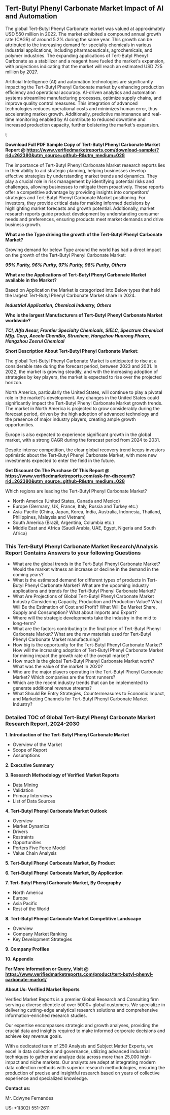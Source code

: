 <h2>Tert-Butyl Phenyl Carbonate Market Impact of AI and Automation</h2><p>The global Tert-Butyl Phenyl Carbonate market was valued at approximately USD 550 million in 2022. The market exhibited a compound annual growth rate (CAGR) of around 5.2% during the same year. This growth can be attributed to the increasing demand for specialty chemicals in various industrial applications, including pharmaceuticals, agrochemicals, and polymer industries. The expanding applications of Tert-Butyl Phenyl Carbonate as a stabilizer and a reagent have fueled the market's expansion, with projections indicating that the market will reach an estimated USD 725 million by 2027.</p><p>Artificial Intelligence (AI) and automation technologies are significantly impacting the Tert-Butyl Phenyl Carbonate market by enhancing production efficiency and operational accuracy. AI-driven analytics and automation systems streamline manufacturing processes, optimize supply chains, and improve quality control measures. This integration of advanced technologies reduces operational costs and minimizes human error, thus accelerating market growth. Additionally, predictive maintenance and real-time monitoring enabled by AI contribute to reduced downtime and increased production capacity, further bolstering the market's expansion.</p>t</p><p id="" class=""><strong>Download Full PDF Sample Copy of Tert-Butyl Phenyl Carbonate Market Report @ <a href="https://www.verifiedmarketreports.com/download-sample/?rid=262380&utm_source=github-R&utm_medium=028" target="_blank">https://www.verifiedmarketreports.com/download-sample/?rid=262380&utm_source=github-R&utm_medium=028</a></strong></p><p>The importance of&nbsp;Tert-Butyl Phenyl Carbonate Market research reports lies in their ability to aid strategic planning, helping businesses develop effective strategies by understanding market trends and dynamics. They play a crucial role in risk management by identifying potential risks and challenges, allowing businesses to mitigate them proactively. These reports offer a competitive advantage by providing insights into competitors' strategies and Tert-Butyl Phenyl Carbonate Market positioning. For investors, they provide critical data for making informed decisions by highlighting market forecasts and growth potential. Additionally, market research reports guide product development by understanding consumer needs and preferences, ensuring products meet market demands and drive business growth.</p><p><strong>What are the&nbsp;Type driving the growth of the Tert-Butyl Phenyl Carbonate Market?</strong></p><p id="" class="">Growing demand for below Type around the world has had a direct impact on the growth of the Tert-Butyl Phenyl Carbonate Market:</p><em><strong>95% Purity, 96% Purity, 97% Purity, 98% Purity, Others</strong></em></p><strong>What are the&nbsp;Applications&nbsp;of Tert-Butyl Phenyl Carbonate Market available in the Market?</strong></p><p id="" class="">Based on Application the Market is categorized into Below types that held the largest Tert-Butyl Phenyl Carbonate Market share In 2024.</p><em><strong>Industrial Application, Chemical Industry, Others</strong></em></p><strong>Who is the largest Manufacturers of Tert-Butyl Phenyl Carbonate Market worldwide?</strong></p><p><em><strong>TCI, Alfa Aesar, Frontier Specialty Chemicals, SIELC, Spectrum Chemical Mfg. Corp, Accela ChemBio, Struchem, Hangzhou Huarong Pharm, Hangzhou Zeerui Chemical</strong></em></p><p id="" class=""><strong>Short Description About Tert-Butyl Phenyl Carbonate Market:</strong></p><p>The global Tert-Butyl Phenyl Carbonate Market is anticipated to rise at a considerable rate during the forecast period, between 2023 and 2031. In 2022, the market is growing steadily, and with the increasing adoption of strategies by key players, the market is expected to rise over the projected horizon.</p><p>North America, particularly the United States, will continue to play a pivotal role in the market's development. Any changes in the United States could significantly impact the Tert-Butyl Phenyl Carbonate Market growth trends. The market in North America is projected to grow considerably during the forecast period, driven by the high adoption of advanced technology and the presence of major industry players, creating ample growth opportunities.</p><p>Europe is also expected to experience significant growth in the global market, with a strong CAGR during the forecast period from 2024 to 2031.</p><p>Despite intense competition, the clear global recovery trend keeps investors optimistic about the Tert-Butyl Phenyl Carbonate Market, with more new investments expected to enter the field in the future.</p><p id="" class=""><strong>Get Discount On The Purchase Of This Report @ <a href="https://www.verifiedmarketreports.com/ask-for-discount/?rid=262380&utm_source=github-R&utm_medium=028" target="_blank">https://www.verifiedmarketreports.com/ask-for-discount/?rid=262380&utm_source=github-R&utm_medium=028</a></strong></p>Which regions are leading the Tert-Butyl Phenyl Carbonate Market?</p><ul><li>North America (United States, Canada and Mexico)</li><li>Europe (Germany, UK, France, Italy, Russia and Turkey etc.)</li><li>Asia-Pacific (China, Japan, Korea, India, Australia, Indonesia, Thailand, Philippines, Malaysia and Vietnam)</li><li>South America (Brazil, Argentina, Columbia etc.)</li><li>Middle East and Africa (Saudi Arabia, UAE, Egypt, Nigeria and South Africa)</li></ul><h3 id="" class="">This Tert-Butyl Phenyl Carbonate Market Research/Analysis Report Contains Answers to your following Questions</h3><ul><li>What are the global trends in the Tert-Butyl Phenyl Carbonate Market? Would the market witness an increase or decline in the demand in the coming years?</li><li>What is the estimated demand for different types of products in Tert-Butyl Phenyl Carbonate Market? What are the upcoming industry applications and trends for the Tert-Butyl Phenyl Carbonate Market?</li><li>What Are Projections of Global Tert-Butyl Phenyl Carbonate Market Industry Considering Capacity, Production and Production Value? What Will Be the Estimation of Cost and Profit? What Will Be Market Share, Supply and Consumption? What about imports and Export?</li><li>Where will the strategic developments take the industry in the mid to long-term?</li><li>What are the factors contributing to the final price of Tert-Butyl Phenyl Carbonate Market? What are the raw materials used for Tert-Butyl Phenyl Carbonate Market manufacturing?</li><li>How big is the opportunity for the Tert-Butyl Phenyl Carbonate Market? How will the increasing adoption of Tert-Butyl Phenyl Carbonate Market for mining impact the growth rate of the overall market?</li><li>How much is the global Tert-Butyl Phenyl Carbonate Market worth? What was the value of the market In 2020?</li><li>Who are the major players operating in the Tert-Butyl Phenyl Carbonate Market? Which companies are the front runners?</li><li>Which are the recent industry trends that can be implemented to generate additional revenue streams?</li><li>What Should Be Entry Strategies, Countermeasures to Economic Impact, and Marketing Channels for Tert-Butyl Phenyl Carbonate Market Industry?</li></ul><h3 id="" class="">Detailed TOC of Global Tert-Butyl Phenyl Carbonate Market Research Report, 2024-2030</h3><p id="" class=""><strong>1. Introduction of the Tert-Butyl Phenyl Carbonate Market</strong></p><ul><li>Overview of the Market</li><li>Scope of Report</li><li>Assumptions</li></ul><p id="" class=""><strong>2. Executive Summary</strong></p><p id="" class=""><strong>3. Research Methodology of Verified Market Reports</strong></p><ul><li>Data Mining</li><li>Validation</li><li>Primary Interviews</li><li>List of Data Sources</li></ul><p id="" class=""><strong>4. Tert-Butyl Phenyl Carbonate Market Outlook</strong></p><ul><li>Overview</li><li>Market Dynamics</li><li>Drivers</li><li>Restraints</li><li>Opportunities</li><li>Porters Five Force Model</li><li>Value Chain Analysis</li></ul><p id="" class=""><strong>5. Tert-Butyl Phenyl Carbonate Market, By Product</strong></p><p id="" class=""><strong>6. Tert-Butyl Phenyl Carbonate Market, By Application</strong></p><p id="" class=""><strong>7. Tert-Butyl Phenyl Carbonate Market, By Geography</strong></p><ul><li>North America</li><li>Europe</li><li>Asia Pacific</li><li>Rest of the World</li></ul><p id="" class=""><strong>8. Tert-Butyl Phenyl Carbonate Market Competitive Landscape</strong></p><ul><li>Overview</li><li>Company Market Ranking</li><li>Key Development Strategies</li></ul><p id="" class=""><strong>9. Company Profiles</strong></p><p id="" class=""><strong>10. Appendix</strong></p><p id="" class=""><strong>For More Information or Query, Visit @ <a href="https://www.verifiedmarketreports.com/product/tert-butyl-phenyl-carbonate-market/" target="_blank">https://www.verifiedmarketreports.com/product/tert-butyl-phenyl-carbonate-market/</a></strong></p><p id="" class=""><strong>About Us: Verified Market Reports</strong></p><p id="" class="">Verified Market Reports is a premier Global Research and Consulting firm serving a diverse clientele of over 5000+ global customers. We specialize in delivering cutting-edge analytical research solutions and comprehensive information-enriched research studies.</p><p id="" class="">Our expertise encompasses strategic and growth analyses, providing the crucial data and insights required to make informed corporate decisions and achieve key revenue goals.</p><p id="" class="">With a dedicated team of 250 Analysts and Subject Matter Experts, we excel in data collection and governance, utilizing advanced industrial techniques to gather and analyze data across more than 25,000 high-impact and niche markets. Our analysts are adept at integrating modern data collection methods with superior research methodologies, ensuring the production of precise and insightful research based on years of collective experience and specialized knowledge.</p><p id="" class=""><strong>Contact us:</strong></p><p id="" class="">Mr. Edwyne Fernandes</p><p id="" class="">US: +1(302) 551-2611</p>
